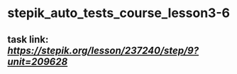 # stepik_auto_tests_course_lesson3-6
## task link: *https://stepik.org/lesson/237240/step/9?unit=209628*
